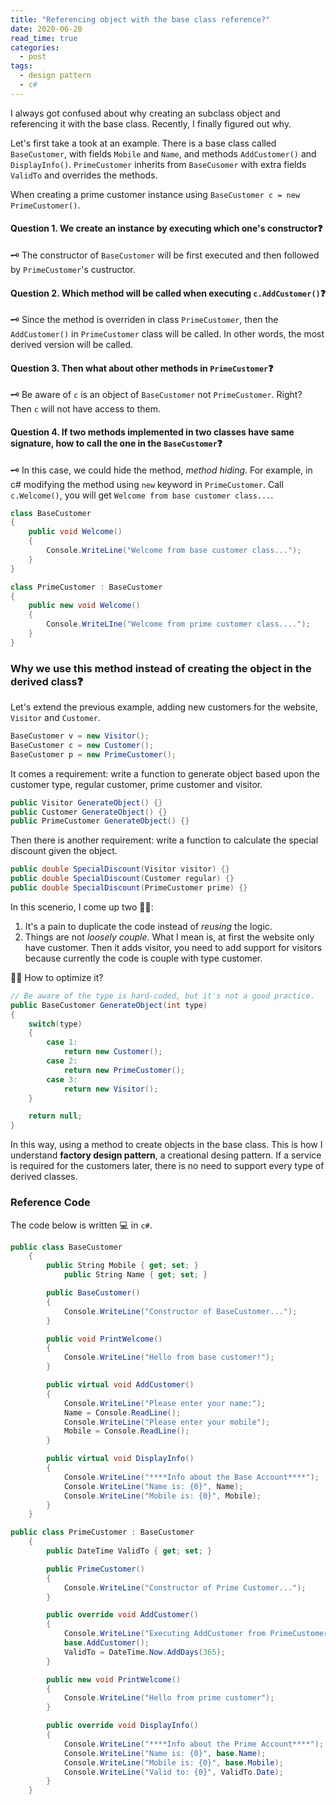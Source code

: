 ```yaml
---
title: "Referencing object with the base class reference?"
date: 2020-06-20
read_time: true
categories:
  - post
tags:
  - design pattern
  - c#
---
```


I always got confused about why creating an subclass object and referencing it with the base class. Recently, I finally figured out why.

Let's first take a took at an example. There is a base class called `BaseCustomer`, with fields `Mobile` and `Name`, and methods `AddCustomer()` and `DisplayInfo()`. `PrimeCustomer` inherits from `BaseCusomer` with extra fields `ValidTo` and overrides the methods.

When creating a prime customer instance using `BaseCustomer c = new PrimeCustomer()`.

#### Question 1. We create an instance by executing which one's constructor❓

🗝 The constructor of `BaseCustomer` will be first executed and then followed by `PrimeCustomer`'s custructor.

#### Question 2. Which method will be called when executing `c.AddCustomer()`❓

🗝 Since the method is overriden in class `PrimeCustomer`, then the `AddCustomer()` in `PrimeCustomer` class will be called. In other words, the most derived version will be called.

#### Question 3. Then what about other methods in `PrimeCustomer`❓

🗝 Be aware of `c` is an object of `BaseCustomer` not `PrimeCustomer`. Right? Then `c` will not have access to them.

#### Question 4. If two methods implemented in two classes have same signature, how to call the one in the `BaseCustomer`❓

🗝 In this case, we could hide the method, _method hiding_. For example, in c# modifying the method using `new` keyword in `PrimeCustomer`. Call `c.Welcome()`, you will get `Welcome from base customer class...`.

```c#
class BaseCustomer
{
    public void Welcome()
    {
        Console.WriteLine("Welcome from base customer class...");
    }
}

class PrimeCustomer : BaseCustomer
{
    public new void Welcome()
    {
        Console.WriteLIne("Welcome from prime customer class....");
    }
}
```

### Why we use this method instead of creating the object in the derived class❓

Let's extend the previous example, adding new customers for the website, `Visitor` and `Customer`.

```c#
BaseCustomer v = new Visitor();
BaseCustomer c = new Customer();
BaseCustomer p = new PrimeCustomer();
```

It comes a requirement: write a function to generate object based upon the customer type, regular customer, prime customer and visitor.

```c#
public Visitor GenerateObject() {}
public Customer GenerateObject() {}
public PrimeCustomer GenerateObject() {}
```

Then there is another requirement: write a function to calculate the special discount given the object.

```c#
public double SpecialDiscount(Visitor visitor) {}
public double SpecialDiscount(Customer regular) {}
public double SpecialDiscount(PrimeCustomer prime) {}
```

In this scenerio, I come up two 👎🏻:

1. It's a pain to duplicate the code instead of _reusing_ the logic.
2. Things are not _loosely couple_. What I mean is, at first the website only have customer. Then it adds visitor, you need to add support for visitors because currently the code is couple with type customer.

👍🏻 How to optimize it?

```c#
// Be aware of the type is hard-coded, but it's not a good practice.
public BaseCustomer GenerateObject(int type)
{
    switch(type)
    {
        case 1:
            return new Customer();
        case 2:
            return new PrimeCustomer();
        case 3:
            return new Visitor();
    }

    return null;
}
```

In this way, using a method to create objects in the base class. This is how I understand **factory design pattern**, a creational desing pattern. If a service is required for the customers later, there is no need to support every type of derived classes.

### Reference Code

The code below is written 💻 in `c#`.

```c#
public class BaseCustomer
    {
        public String Mobile { get; set; }
            public String Name { get; set; }

        public BaseCustomer()
        {
            Console.WriteLine("Constructor of BaseCustomer...");
        }

        public void PrintWelcome()
        {
            Console.WriteLine("Hello from base customer!");
        }

        public virtual void AddCustomer()
        {
            Console.WriteLine("Please enter your name:");
            Name = Console.ReadLine();
            Console.WriteLine("Please enter your mobile");
            Mobile = Console.ReadLine();
        }

        public virtual void DisplayInfo()
        {
            Console.WriteLine("****Info about the Base Account****");
            Console.WriteLine("Name is: {0}", Name);
            Console.WriteLine("Mobile is: {0}", Mobile);
        }
    }

public class PrimeCustomer : BaseCustomer
    {
        public DateTime ValidTo { get; set; }

        public PrimeCustomer()
        {
            Console.WriteLine("Constructor of Prime Customer...");
        }

        public override void AddCustomer()
        {
            Console.WriteLine("Executing AddCustomer from PrimeCustomer class....");
            base.AddCustomer();
            ValidTo = DateTime.Now.AddDays(365);
        }

        public new void PrintWelcome()
        {
            Console.WriteLine("Hello from prime customer");
        }

        public override void DisplayInfo()
        {
            Console.WriteLine("****Info about the Prime Account****");
            Console.WriteLine("Name is: {0}", base.Name);
            Console.WriteLine("Mobile is: {0}", base.Mobile);
            Console.WriteLine("Valid to: {0}", ValidTo.Date);
        }
    }
```
